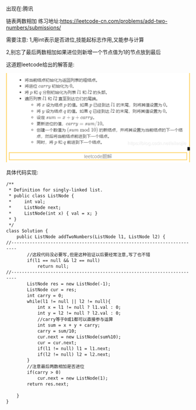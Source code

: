 出现在:腾讯

链表两数相加    练习地址:https://leetcode-cn.com/problems/add-two-numbers/submissions/

需要注意:
1,用int表示是否进位,技能起标志作用,又能参与计算

2,别忘了最后两数相加如果进位则新增一个节点值为1的节点放到最后

这道题leetcode给出的解答是:

![image](https://github.com/OnlyHelloWorld/codeReferenceAnswer/blob/master/images/leetcode02.png)

具体代码实现:
```
/**
 * Definition for singly-linked list.
 * public class ListNode {
 *     int val;
 *     ListNode next;
 *     ListNode(int x) { val = x; }
 * }
 */
class Solution {
    public ListNode addTwoNumbers(ListNode l1, ListNode l2) {
//------------------------------------------------------------------------
        //这段代码没必要写,但是这种验证以后要经常注意,写了也不错
        if(l1 == null && l2 == null)
            return null;
//------------------------------------------------------------------------
        ListNode res = new ListNode(-1);
        ListNode cur = res;
        int carry = 0;
        while(l1 != null || l2 != null){
            int x = l1 != null ? l1.val : 0;
            int y = l2 != null ? l2.val : 0;
            //carry等于0或1都可以直接参与运算
            int sum = x + y + carry;
            carry = sum/10;
            cur.next = new ListNode(sum%10);
            cur = cur.next;
            if(l1 != null) l1 = l1.next;
            if(l2 != null) l2 = l2.next;
        }
        //注意最后两数相加是否进位
        if(carry > 0)
            cur.next = new ListNode(1);
        return res.next;
        
    }
}
```
